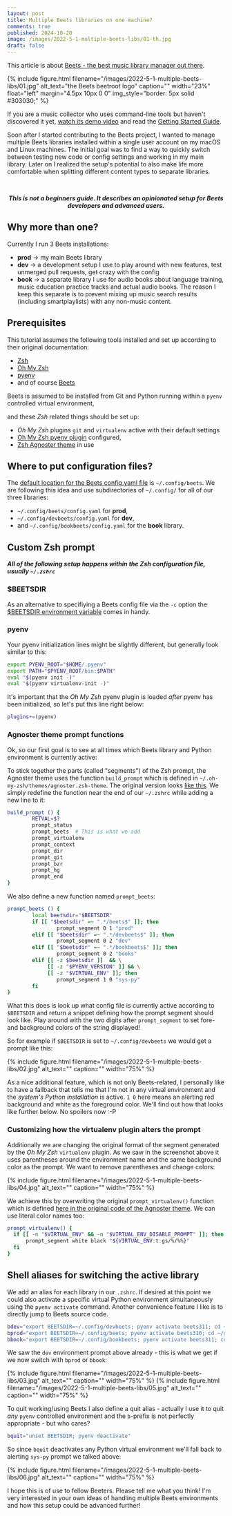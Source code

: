 ```yaml
---
layout: post
title: Multiple Beets libraries on one machine?
comments: true
published: 2024-10-20
image: /images/2022-5-1-multiple-beets-libs/01-th.jpg
draft: false
---
```


This article is about [Beets  - the best music library manager out there](https://beets.io).

{% include figure.html filename="/images/2022-5-1-multiple-beets-libs/01.jpg" alt_text="the Beets beetroot logo" caption="" width="23%" float="left" margin="4.5px 10px 0 0" img_style="border: 5px solid #303030;" %}

If you are a music collector who uses command-line tools but haven't discovered it yet, [watch its demo video](https://beets.io) and read the [Getting Started Guide](https://beets.readthedocs.io/en/latest/guides/main.html).

Soon after I started contributing to the Beets project, I wanted to manage multiple Beets libraries installed within a single user account on my macOS and Linux machines. The initial goal was to find a way to quickly switch between testing new code or config settings and working in my main library. Later on I realized the setup's potential to also make life more comfortable when splitting different content types to separate libraries.

&nbsp;

<p style="text-align:center; font-style:italic; font-weight:bold;">This is not a beginners guide. It describes an opinionated setup for Beets developers and advanced users.</p>

## Why more than one?

Currently I run 3 Beets installations:

- **prod** -> my main Beets library
- **dev** -> a development setup I use to play around with new features, test unmerged pull requests, get crazy with the config
- **book** -> a separate library I use for audio books about language training, music education practice tracks and actual audio books. The reason I keep this separate is to prevent mixing up music search results (including smartplaylists) with any non-music content.

## Prerequisites

This tutorial assumes the following tools installed and set up according to their original documentation:

- [Zsh](https://www.zsh.org)
- [Oh My Zsh](https://github.com/ohmyzsh/ohmyzsh/)
- [pyenv](https://github.com/pyenv/pyenv)
- and of course [Beets](https://beets.readthedocs.io)

Beets is assumed to be installed from Git and Python running within a `pyenv` controlled virtual environment,

and these _Zsh_ related things should be set up:

- _Oh My Zsh_ plugins `git` and `virtualenv` active with their default settings
- [Oh My Zsh pyenv plugin](https://github.com/ohmyzsh/ohmyzsh/tree/master/plugins/pyenv) configured,
- [Zsh Agnoster theme](https://github.com/ohmyzsh/ohmyzsh/?tab=readme-ov-file#themes) in use


## Where to put configuration files?

The [default location for the Beets config.yaml file](https://beets.readthedocs.io/en/latest/reference/config.html#default-location) is `~/.config/beets`. We are following this idea and use subdirectories of `~/.config/` for all of our three libraries:

- `~/.config/beets/config.yaml`  for **prod**,
- `~/.config/devbeets/config.yaml`  for **dev**,
- and `~/.config/bookbeets/config.yaml`  for the **book** library.


## Custom Zsh prompt

**_All of the following setup happens within the Zsh configuration file, usually `~/.zshrc`_**

### $BEETSDIR

As an alternative to specifiying a Beets config file via the `-c` option the [$BEETSDIR environment variable](https://beets.readthedocs.io/en/latest/reference/config.html#id131) comes in handy.

### pyenv

Your pyenv initialization lines might be slightly different, but generally look similar to this:

```bash
export PYENV_ROOT="$HOME/.pyenv"
export PATH="$PYENV_ROOT/bin:$PATH"
eval "$(pyenv init -)"
eval "$(pyenv virtualenv-init -)"
```

It's important that the _Oh My Zsh_ pyenv plugin is loaded _after_ pyenv has been initialized, so let's put this line right below:

```bash
plugins+=(pyenv)
```

### Agnoster theme prompt functions

Ok, so our first goal is to see at all times which Beets library and Python environment is currently active:

To stick together the parts (called "segments") of the Zsh prompt, the Agnoster theme uses the function `build_prompt` which is defined in `~/.oh-my-zsh/themes/agnoster.zsh-theme`. The original version looks [like this](https://github.com/ohmyzsh/ohmyzsh/blob/ab3d42a34cd0600b723de0accc248632f2dcf4e3/themes/agnoster.zsh-theme#L257-L269). We simply redefine the function near the end of our `~/.zshrc` while adding a new line to it:

```bash
build_prompt () {
        RETVAL=$?
        prompt_status
        prompt_beets  # This is what we add
        prompt_virtualenv
        prompt_context
        prompt_dir
        prompt_git
        prompt_bzr
        prompt_hg
        prompt_end
}
```

We also define a new function named `prompt_beets`:

```bash
prompt_beets () {
        local beetsdir="$BEETSDIR"
        if [[ "$beetsdir" =~ ".*/beets$" ]]; then
                prompt_segment 0 1 "prod"
        elif [[ "$beetsdir" =~ ".*/devbeets$" ]]; then
                prompt_segment 0 2 "dev"
        elif [[ "$beetsdir" =~ ".*/bookbeets$" ]]; then
                prompt_segment 0 2 "books"
        elif [[ -z $beetsdir ]]  && \
             [[ -z "$PYENV_VERSION" ]] && \
             [[ -z "$VIRTUAL_ENV" ]]; then
                prompt_segment 1 0 "sys-py"
        fi
}
```
What this does is look up what config file is currently active according to `$BEETSDIR` and return a snippet defining how the prompt segment should look like. Play around with the two digits after `prompt_segment` to set fore- and background colors of the string displayed!

So for example if `$BEETSDIR` is set to `~/.config/devbeets` we would get a prompt like this:

{% include figure.html filename="/images/2022-5-1-multiple-beets-libs/02.jpg" alt_text="" caption="" width="75%" %}

As a nice additional feature, which is not only Beets-related, I personally like to have a fallback that tells me that I'm not in any virtual environment and the _system's Python installation_ is active. `1 0` here means an alerting red background and white as the foreground color. We'll find out how that looks like further below. No spoilers now :-P

### Customizing how the virtualenv plugin alters the prompt

Additionally we are changing the original format of the segment generated by the _Oh My Zsh_ `virtualenv` plugin. As we saw in the screenshot above it uses parentheses around the environment name and the same background color as the prompt. We want to remove parentheses and change colors:

{% include figure.html filename="/images/2022-5-1-multiple-beets-libs/04.jpg" alt_text="" caption="" width="75%" %}

We achieve this by overwriting the original `prompt_virtualenv()` function which is defined [here in the original code of the Agnoster theme](https://github.com/ohmyzsh/ohmyzsh/blob/ab3d42a34cd0600b723de0accc248632f2dcf4e3/themes/agnoster.zsh-theme#L223-L228). We can use literal color names too:

```bash
prompt_virtualenv() {
  if [[ -n "$VIRTUAL_ENV" && -n "$VIRTUAL_ENV_DISABLE_PROMPT" ]]; then
      prompt_segment white black "${VIRTUAL_ENV:t:gs/%/%%}"
  fi
}
```

## Shell aliases for switching the active library

We add an alias for each library in our `.zshrc`. If desired at this point we could also activate a specific virtual Python environment simultaneously using the `pyenv activate` command. Another convenience feature I like is to directly jump to Beets source code.

```bash
bdev="export BEETSDIR=~/.config/devbeets; pyenv activate beets311; cd ~/git/beet"
bprod="export BEETSDIR=~/.config/beets; pyenv activate beets310; cd ~/git/beets"
bbook="export BEETSDIR=~/.config/bookbeets; pyenv activate beets311; cd ~/git/beet"
```
We saw the `dev` environment prompt above already - this is what we get if we now switch with `bprod` or `bbook`:

{% include figure.html filename="/images/2022-5-1-multiple-beets-libs/03.jpg" alt_text="" caption="" width="75%" %}
{% include figure.html filename="/images/2022-5-1-multiple-beets-libs/05.jpg" alt_text="" caption="" width="75%" %}

To quit working/using Beets I also define a quit alias - actually I use it to quit _any_ `pyenv` controlled environment and the `b`-prefix is not perfectly appropriate - but who cares?

```bash
bquit="unset BEETSDIR; pyenv deactivate"
```

So since `bquit` deactivates any Python virtual environment we'll fall back to alerting `sys-py` prompt we talked above:

{% include figure.html filename="/images/2022-5-1-multiple-beets-libs/06.jpg" alt_text="" caption="" width="75%" %}

I hope this is of use to fellow Beeters. Please tell me what you think! I'm very interested in your own ideas of handling multiple Beets environments and how this setup could be advanced further!
